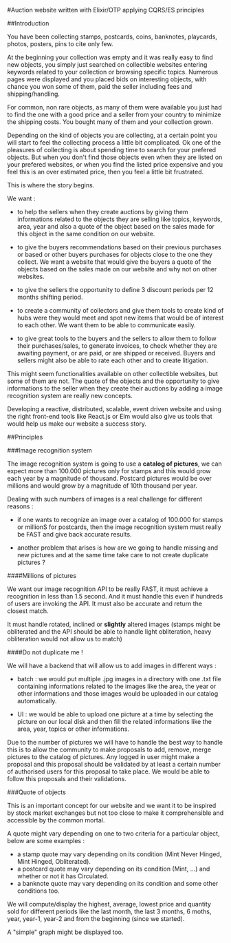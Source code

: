 #Auction website written with Elixir/OTP applying CQRS/ES principles

##Introduction

You have been collecting stamps, postcards, coins, banknotes, playcards, photos, posters, pins to cite only few. 

At the beginning your collection was empty and it was really easy to find new objects, you simply just searched on collectible websites entering keywords related to your collection or browsing specific topics. Numerous pages were displayed and you placed bids on interesting objects, with chance you won some of them, paid the seller including fees and shipping/handling.

For common, non rare objects, as many of them were available you just had to find the one with a good price and a seller from your country to minimize the shipping costs. You bought many of them and your collection grown.

Depending on the kind of objects you are collecting, at a certain point you will start to feel the collecting process a little bit complicated. Ok one of the pleasures of collecting is about spending time to search for your prefered objects. But when you don't find those objects even when they are listed on your prefered websites, or when you find the listed price expensive and you feel this is an over estimated price, then you feel a little bit frustrated.

This is where the story begins. 

We want :

* to help the sellers when they create auctions by giving them informations related to the objects they are selling like topics, keywords, area, year and also a quote of the object based on the sales made for this object in the same condition on our website.

* to give the buyers recommendations based on their previous purchases or based or other buyers purchases for objects close to the one they collect. We want a website that would give the buyers a quote of the objects based on the sales made on our website and why not on other websites. 

* to give the sellers the opportunity to define 3 discount periods per 12 months shifting period.

* to create a community of collectors and give them tools to create kind of hubs were they would meet and spot new items that would be of interest to each other. We want them to be able to communicate easily. 

* to give great tools to the buyers and the sellers to allow them to follow their purchases/sales, to generate invoices, to check whether they are awaiting payment, or are paid, or are shipped or received. Buyers and sellers might also be able to rate each other and to create litigation.

This might seem functionalities available on other collectible websites, but some of them are not. The quote of the objects and the opportunity to give informations to the seller when they create their auctions by adding a image recognition system are really new concepts. 

Developing a reactive, distributed, scalable, event driven website and using the right front-end tools like React.js or Elm would also give us tools that would help us make our website a success story.

##Principles

###Image recognition system

The image recognition system is going to use a **catalog of pictures**, we can expect more than 100.000 pictures only for stamps and this would grow each year by a magnitude of thousand. Postcard pictures would be over millions and would grow by a magnitude of 10th thousand per year.

Dealing with such numbers of images is a real challenge for different reasons :

* if one wants to recognize an image over a catalog of 100.000 for stamps or millionS for postcards, then the image recognition system must really be FAST and give back accurate results.

* another problem that arises is how are we going to handle missing and new pictures and at the same time take care to not create duplicate pictures ? 

####Millions of pictures

We want our image recognition API to be really FAST, it must achieve a recognition in less than 1.5 second. And it must handle this even if hundreds of users are invoking the API. It must also be accurate and return the closest match.

It must handle rotated, inclined or **slightly** altered images (stamps might be obliterated and the API should be able to handle light obliteration, heavy obliteration would not allow us to match)

####Do not duplicate me !

We will have a backend that will allow us to add images in different ways :

* batch : we would put multiple .jpg images in a directory with one .txt file containing informations related to the images like the area, the year or other informations and those images would be uploaded in our catalog automatically.

* UI : we would be able to upload one picture at a time by selecting the picture on our local disk and then fill the related informations like the area, year, topics or other informations.

Due to the number of pictures we will have to handle the best way to handle this is to allow the community to make proposals to add, remove, merge pictures to the catalog of pictures. Any logged in user might make a proposal and this proposal should be validated by at least a certain number of authorised users for this proposal to take place. We would be able to follow this proposals and their validations.

###Quote of objects

This is an important concept for our website and we want it to be inspired by stock market exchanges but not too close to make it comprehensible and accessible by the common mortal. 

A quote might vary depending on one to two criteria for a particular object, below are some examples :

* a stamp quote may vary depending on its condition (Mint Never Hinged, Mint Hinged, Obliterated).
* a postcard quote may vary depending on its condition (Mint, ...) and whether or not it has Circulated.
* a banknote quote may vary depending on its condition and some other conditions too.

We will compute/display the highest, average, lowest price and quantity sold for different periods like the last month, the last 3 months, 6 moths, year, year-1, year-2 and from the beginning (since we started).

A "simple" graph might be displayed too.
